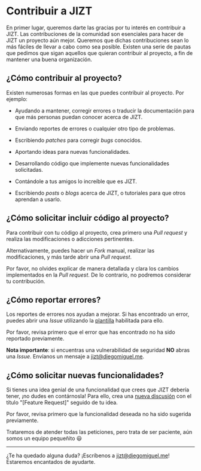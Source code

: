 # Contribuir a JIZT

En primer lugar, queremos darte las gracias por tu interés en
contribuir a JIZT. Las contribuciones de la comunidad son esenciales
para hacer de JIZT un proyecto aún mejor. Queremos que dichas
contribuciones sean lo más fáciles de llevar a cabo como sea posible.
Existen una serie de pautas que pedimos que sigan aquellos que quieran
contribuir al proyecto, a fin de mantener una buena organización.

## ¿Cómo contribuir al proyecto?


Existen numerosas formas en las que puedes contribuir al proyecto. Por
ejemplo:

- Ayudando a mantener, corregir errores o traducir la documentación para
que más personas puedan conocer acerca de JIZT.

- Enviando reportes de errores o cualquier otro tipo de problemas.

- Escribiendo _patches_ para corregir _bugs_ conocidos.

- Aportando ideas para nuevas funcionalidades.

- Desarrollando código que implemente nuevas funcionalidades solicitadas.

- Contándole a tus amigos lo increíble que es JIZT.

- Escribiendo _posts_ o _blogs_ acerca de JIZT, o tutoriales para que otros
aprendan a usarlo.


## ¿Cómo solicitar incluir código al proyecto?

Para contribuir con tu código al proyecto, crea primero una _Pull request_ y
realiza las modificaciones o adicciones pertinentes.

Alternativamente, puedes hacer un _Fork_ manual, realizar las modificaciones,
y más tarde abrir una _Pull request_.

Por favor, no olvides explicar de manera detallada y clara los cambios
implementados en la _Pull request_. De lo contrario, no podremos considerar
tu contribución.

## ¿Cómo reportar errores?

Los reportes de errores nos ayudan a mejorar. Si has encontrado un error,
puedes abrir una _Issue_ utilizando la
[plantilla](https://github.com/dmlls/jizt/issues/new?assignees=&labels=bug&template=reportar-error.md&title=)
habilitada para ello.

Por favor, revisa primero que el error que has encontrado no ha sido
reportado previamente.

**Nota importante**: si encuentras una vulnerabilidad de seguridad **NO**
abras una _Issue_. Envíanos un mensaje a
[jizt@diegomiguel.me](mailto:jizt@diegomiguel.me).


## ¿Cómo solicitar nuevas funcionalidades?

Si tienes una idea genial de una funcionalidad que crees que JIZT debería
tener, ¡no dudes en contárnosla! Para ello, crea una
[nueva discusión](https://github.com/dmlls/jizt/discussions/new) con el
título "[Feature Request]" seguido de tu idea.

Por favor, revisa primero que la funcionalidad deseada no ha sido sugerida
previamente.

Trataremos de atender todas las peticiones, pero trata de ser paciente,
aún somos un equipo pequeñito 😃

---

¿Te ha quedado alguna duda? ¡Escríbenos a
[jizt@diegomiguel.me](mailto:jizt@diegomiguel.me)! Estaremos encantados de
ayudarte.
